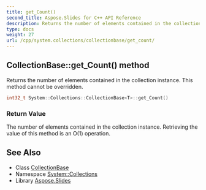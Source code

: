```yaml
---
title: get_Count()
second_title: Aspose.Slides for C++ API Reference
description: Returns the number of elements contained in the collection instance. This method cannot be overridden.
type: docs
weight: 27
url: /cpp/system.collections/collectionbase/get_count/
---
```

## CollectionBase::get_Count() method


Returns the number of elements contained in the collection instance. This method cannot be overridden.

```cpp
int32_t System::Collections::CollectionBase<T>::get_Count()
```


### Return Value

The number of elements contained in the collection instance. Retrieving the value of this method is an O(1) operation.

## See Also

* Class [CollectionBase](./)
* Namespace [System::Collections](../)
* Library [Aspose.Slides](../../)
